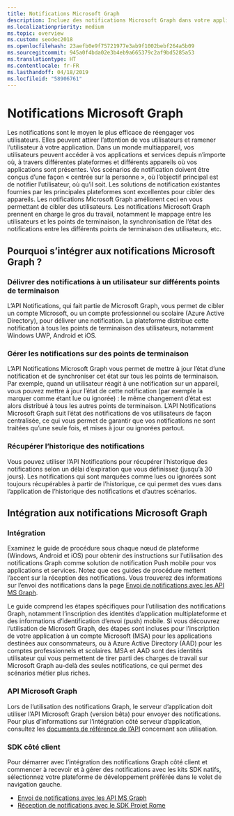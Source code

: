 ```yaml
---
title: Notifications Microsoft Graph
description: Incluez des notifications Microsoft Graph dans votre application pour réengager les utilisateurs d’une façon centrée sur la personne.
ms.localizationpriority: medium
ms.topic: overview
ms.custom: seodec2018
ms.openlocfilehash: 23aefb0e9f75721977e3ab9f1002bebf264a5b09
ms.sourcegitcommit: 945a0f4bda02e3b4eb9a665379c2af9bd5285a53
ms.translationtype: HT
ms.contentlocale: fr-FR
ms.lasthandoff: 04/18/2019
ms.locfileid: "58906761"
---
```

# <a name="microsoft-graph-notifications"></a>Notifications Microsoft Graph
Les notifications sont le moyen le plus efficace de réengager vos utilisateurs. Elles peuvent attirer l’attention de vos utilisateurs et ramener l’utilisateur à votre application. Dans un monde multiappareil, vos utilisateurs peuvent accéder à vos applications et services depuis n’importe où, à travers différentes plateformes et différents appareils où vos applications sont présentes.
Vos scénarios de notification doivent être conçus d’une façon « centrée sur la personne », où l’objectif principal est de notifier l’utilisateur, où qu’il soit. Les solutions de notification existantes fournies par les principales plateformes sont excellentes pour cibler des appareils. Les notifications Microsoft Graph améliorent ceci en vous permettant de cibler des utilisateurs. Les notifications Microsoft Graph prennent en charge le gros du travail, notamment le mappage entre les utilisateurs et les points de terminaison, la synchronisation de l’état des notifications entre les différents points de terminaison des utilisateurs, etc.

## <a name="why-integrate-with-microsoft-graph-notifications"></a>Pourquoi s’intégrer aux notifications Microsoft Graph ?

### <a name="deliver-notifications-to-a-user-across-different-endpoints"></a>Délivrer des notifications à un utilisateur sur différents points de terminaison
L’API Notifications, qui fait partie de Microsoft Graph, vous permet de cibler un compte Microsoft, ou un compte professionnel ou scolaire (Azure Active Directory), pour délivrer une notification. La plateforme distribue cette notification à tous les points de terminaison des utilisateurs, notamment Windows UWP, Android et iOS.

### <a name="manage-notifications-across-endpoints"></a>Gérer les notifications sur des points de terminaison
L’API Notifications Microsoft Graph vous permet de mettre à jour l’état d’une notification et de synchroniser cet état sur tous les points de terminaison. Par exemple, quand un utilisateur réagit à une notification sur un appareil, vous pouvez mettre à jour l’état de cette notification (par exemple la marquer comme étant lue ou ignorée) : le même changement d’état est alors distribué à tous les autres points de terminaison. L’API Notifications Microsoft Graph suit l’état des notifications de vos utilisateurs de façon centralisée, ce qui vous permet de garantir que vos notifications ne sont traitées qu’une seule fois, et mises à jour ou ignorées partout.

### <a name="retrieve-notification-history"></a>Récupérer l’historique des notifications
Vous pouvez utiliser l’API Notifications pour récupérer l’historique des notifications selon un délai d’expiration que vous définissez (jusqu’à 30 jours). Les notifications qui sont marquées comme lues ou ignorées sont toujours récupérables à partir de l’historique, ce qui permet des vues dans l’application de l’historique des notifications et d’autres scénarios.

## <a name="integrating-with-microsoft-graph-notifications"></a>Intégration aux notifications Microsoft Graph

### <a name="onboarding"></a>Intégration
Examinez le guide de procédure sous chaque nœud de plateforme (Windows, Android et iOS) pour obtenir des instructions sur l’utilisation des notifications Graph comme solution de notification Push mobile pour vos applications et services. Notez que ces guides de procédure mettent l’accent sur la réception des notifications. Vous trouverez des informations sur l’envoi des notifications dans la page [Envoi de notifications avec les API MS Graph](sending-notifications.md).

Le guide comprend les étapes spécifiques pour l’utilisation des notifications Graph, notamment l’inscription des identités d’application multiplateforme et des informations d’identification d’envoi (push) mobile. Si vous découvrez l’utilisation de Microsoft Graph, des étapes sont incluses pour l’inscription de votre application à un compte Microsoft (MSA) pour les applications destinées aux consommateurs, ou à Azure Active Directory (AAD) pour les comptes professionnels et scolaires. MSA et AAD sont des identités utilisateur qui vous permettent de tirer parti des charges de travail sur Microsoft Graph au-delà des seules notifications, ce qui permet des scénarios métier plus riches. 

### <a name="microsoft-graph-apis"></a>API Microsoft Graph
Lors de l’utilisation des notifications Graph, le serveur d’application doit utiliser l’API Microsoft Graph (version bêta) pour envoyer des notifications. Pour plus d’informations sur l’intégration côté serveur d’application, consultez les [documents de référence de l’API](https://developer.microsoft.com/graph/docs/api-reference/beta/resources/notifications-api-overview) concernant son utilisation. 

### <a name="client-side-sdk"></a>SDK côté client
Pour démarrer avec l’intégration des notifications Graph côté client et commencer à recevoir et à gérer des notifications avec les kits SDK natifs, sélectionnez votre plateforme de développement préférée dans le volet de navigation gauche. 

* [Envoi de notifications avec les API MS Graph](sending-notifications.md)
* [Réception de notifications avec le SDK Projet Rome](receiving-notifications.md)
